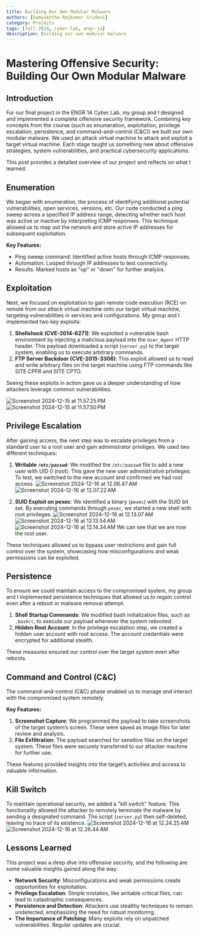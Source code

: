 ```yaml
---
title: Building Our Own Modular Malware
authors: [Samyukhtha Rajkumar Sridevi]
category: Projects
tags: [fall-2024, cyber-lab, engr-1a]
description: Building our own modular malware
---
```


# Mastering Offensive Security: Building Our Own Modular Malware
## Introduction
For our final project in the ENGR 1A Cyber Lab, my group and I designed and implemented a complete offensive security framework. Combining key concepts from the course (such as enumeration, exploitation, privilege escalation, persistence, and command-and-control (C&C)) we built our own modular malware. We used an attack virtual machine to attack and exploit a target virtual machine. Each stage taught us something new about offensive strategies, system vulnerabilities, and practical cybersecurity applications.

This post provides a detailed overview of our project and reflects on what I learned.

## Enumeration
We began with enumeration, the process of identifying additional potential vulnerabilities, open services, versions, etc. Our code conducted a ping sweep across a specified IP address range, detecting whether each host was active or inactive by interpreting ICMP responses. This technique allowed us to map out the network and store active IP addresses for subsequent exploitation.

**Key Features:** 
- Ping sweep command: Identified active hosts through ICMP responses.
- Automation: Looped through IP addresses to test connectivity.
- Results: Marked hosts as "up" or "down" for further analysis.

## Exploitation
Next, we focused on exploitation to gain remote code execution (RCE) on remote from our attack virtual machine onto our target virtual machine, targeting vulnerabilities in services and configurations. My group and I implemented two key exploits:

1. **Shellshock (CVE-2014-6271)**: We exploited a vulnerable bash environment by injecting a malicious payload into the ```User_Agent``` HTTP header. This payload downloaded a script (```server.py```) to the target system, enabling us to execute arbitrary commands.
2. **FTP Server Backdoor (CVE-2015-3306)**: This exploit allowed us to read and write arbitrary files on the target machine using FTP commands like SITE CPFR and SITE CPTO.

Seeing these exploits in action gave us a deeper understanding of how attackers leverage common vulnerabilities.

![Screenshot 2024-12-15 at 11.57.25 PM](/images/blog/2024-12-16-fall-2024-engr1a-cyber-lab/Bk42CI6VJe.png)
![Screenshot 2024-12-15 at 11.57.50 PM](/images/blog/2024-12-16-fall-2024-engr1a-cyber-lab/SJ4k1P6Nye.png)

## Privilege Escalation
After gaining access, the next step was to escalate privileges from a standard user to a root user and gain administrator priviliges. We used two different techniques:

1. **Writable ```/etc/passwd```**: We modified the ```/etc/passwd``` file to add a new user with UID 0 (root). This gave the new user administrative privileges. To test, we switched to the new account and confirmed we had root access.
![Screenshot 2024-12-16 at 12.06.47 AM](/images/blog/2024-12-16-fall-2024-engr1a-cyber-lab/rklIlP6V1l.png)
![Screenshot 2024-12-16 at 12.07.22 AM](/images/blog/2024-12-16-fall-2024-engr1a-cyber-lab/rJPOxv6NJg.png)

2. **SUID Exploit on pexec**: We identified a binary (```pexec```) with the SUID bit set. By executing commands through ```pexec```, we started a new shell with root privileges.
![Screenshot 2024-12-16 at 12.13.07 AM](/images/blog/2024-12-16-fall-2024-engr1a-cyber-lab/HJw2Zw6E1l.png)
![Screenshot 2024-12-16 at 12.13.54 AM](/images/blog/2024-12-16-fall-2024-engr1a-cyber-lab/H1RyfD6Vkg.png)
![Screenshot 2024-12-16 at 12.14.34 AM](/images/blog/2024-12-16-fall-2024-engr1a-cyber-lab/rkNzzv64ye.png)
We can see that we are now the root user.

These techniques allowed us to bypass user restrictions and gain full control over the system, showcasing how misconfigurations and weak permissions can be exploited.

## Persistence
To ensure we could maintain access to the compromised system, my group and I implemented persistence techniques that allowed us to regain control even after a reboot or malware removal attempt.

1. **Shell Startup Commands**: We modified bash initialization files, such as ```.bashrc```, to execute our payload whenever the system rebooted.
2. **Hidden Root Account**: In the privilege escalation step, we created a hidden user account with root access. The account credentials were encrypted for additional stealth.

These measures ensured our control over the target system even after reboots.

## Command and Control (C&C)
The command-and-control (C&C) phase enabled us to manage and interact with the compromised system remotely.

**Key Features:**
1. **Screenshot Capture**: We programmed the payload to take screenshots of the target system’s screen. These were saved as image files for later review and analysis.
2. **File Exfiltration**: The payload searched for sensitive files on the target system. These files were securely transferred to our attacker machine for further use.

These features provided insights into the target’s activities and access to valuable information.

## Kill Switch
To maintain operational security, we added a "kill switch" feature. This functionality allowed the attacker to remotely terminate the malware by sending a designated command. The script (```server.py```) then self-deleted, leaving no trace of its existence.
![Screenshot 2024-12-16 at 12.24.25 AM](/images/blog/2024-12-16-fall-2024-engr1a-cyber-lab/BydwVwTVkg.png)
![Screenshot 2024-12-16 at 12.26.44 AM](/images/blog/2024-12-16-fall-2024-engr1a-cyber-lab/rJi2EDa4kx.png)

## Lessons Learned
This project was a deep dive into offensive security, and the following are some valuable insights gained along the way:

- **Network Security**: Misconfigurations and weak permissions create opportunities for exploitation.
- **Privilege Escalation**: Simple mistakes, like writable critical files, can lead to catastrophic consequences.
- **Persistence and Detection**: Attackers use stealthy techniques to remain undetected, emphasizing the need for robust monitoring.
- **The Importance of Patching**: Many exploits rely on unpatched vulnerabilities. Regular updates are crucial.